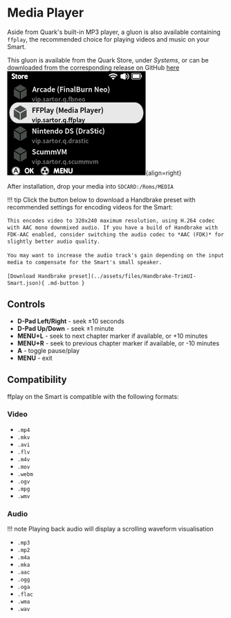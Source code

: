 # Media Player

Aside from Quark's built-in MP3 player, a gluon is also available containing `ffplay`, the recommended choice for playing videos and music on your Smart.

This gluon is available from the Quark Store, under *Systems*, or can be downloaded from the corresponding release on GitHub [here](https://github.com/cobaltgit/Quark-Gluons/releases/tag/systems)
![ffplay in Quark Store](../assets/img/store_ffplay.png){align=right}

After installation, drop your media into `SDCARD:/Roms/MEDIA`

!!! tip
    Click the button below to download a Handbrake preset with recommended settings for encoding videos for the Smart:

    This encodes video to 320x240 maximum resolution, using H.264 codec with AAC mono downmixed audio. If you have a build of Handbrake with FDK-AAC enabled, consider switching the audio codec to *AAC (FDK)* for slightly better audio quality.

    You may want to increase the audio track's gain depending on the input media to compensate for the Smart's small speaker.

    [Download Handbrake preset](../assets/files/Handbrake-TrimUI-Smart.json){ .md-button }

## Controls

* **D-Pad Left/Right** - seek ±10 seconds
* **D-Pad Up/Down** - seek ±1 minute
* **MENU+L** - seek to next chapter marker if available, or +10 minutes
* **MENU+R** - seek to previous chapter marker if available, or -10 minutes
* **A** - toggle pause/play
* **MENU** - exit


## Compatibility

ffplay on the Smart is compatible with the following formats:

### Video

* `.mp4`
* `.mkv`
* `.avi`
* `.flv`
* `.m4v`
* `.mov`
* `.webm`
* `.ogv`
* `.mpg`
* `.wmv`

### Audio

!!! note
    Playing back audio will display a scrolling waveform visualisation

* `.mp3`
* `.mp2`
* `.m4a`
* `.mka`
* `.aac`
* `.ogg`
* `.oga`
* `.flac`
* `.wma`
* `.wav`